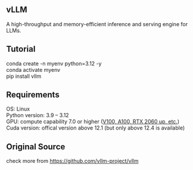 ## vLLM
A high-throughput and memory-efficient inference and serving engine for LLMs.

## Tutorial
conda create -n myenv python=3.12 -y \
conda activate myenv \
pip install vllm

## Requirements
OS: Linux \
Python version: 3.9 – 3.12 \
GPU: compute capability 7.0 or higher ([V100, A100, RTX 2060 up, etc.](https://developer.nvidia.com/cuda-gpus))  \
Cuda version: offical version above 12.1 (but only above 12.4 is available)

## Original Source
check more from https://github.com/vllm-project/vllm
